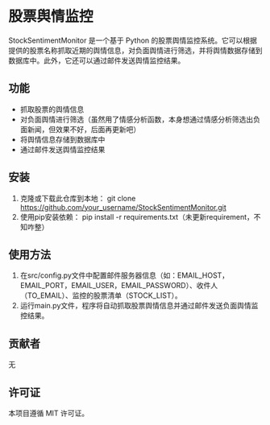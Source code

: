 ﻿# 股票舆情监控

StockSentimentMonitor 是一个基于 Python 的股票舆情监控系统。它可以根据提供的股票名称抓取近期的舆情信息，对负面舆情进行筛选，并将舆情数据存储到数据库中。此外，它还可以通过邮件发送舆情监控结果。

## 功能

- 抓取股票的舆情信息
- 对负面舆情进行筛选（虽然用了情感分析函数，本身想通过情感分析筛选出负面新闻，但效果不好，后面再更新吧）
- 将舆情信息存储到数据库中
- 通过邮件发送舆情监控结果

## 安装

1. 克隆或下载此仓库到本地：
git clone https://github.com/your_username/StockSentimentMonitor.git
2. 使用pip安装依赖：
pip install -r requirements.txt（未更新requirement，不知咋整）

## 使用方法

1. 在src/config.py文件中配置邮件服务器信息（如：EMAIL_HOST，EMAIL_PORT，EMAIL_USER，EMAIL_PASSWORD）、收件人（TO_EMAIL）、监控的股票清单（STOCK_LIST）。
2. 运行main.py文件，程序将自动抓取股票舆情信息并通过邮件发送负面舆情监控结果。

## 贡献者
无

## 许可证
本项目遵循 MIT 许可证。
